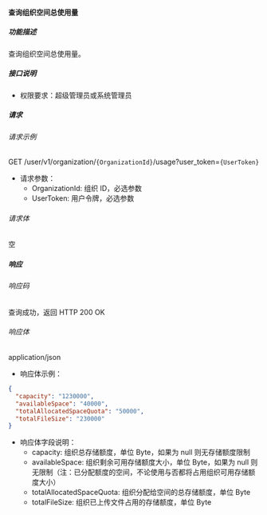 #### 查询组织空间总使用量

##### 功能描述

查询组织空间总使用量。
##### 接口说明

- 权限要求：超级管理员或系统管理员
##### 请求

###### 请求示例
GET /user/v1/organization/`{OrganizationId}`/usage?user_token=`{UserToken}`

- 请求参数：
  - OrganizationId: 组织 ID，必选参数
  - UserToken: 用户令牌，必选参数
###### 请求体

空
##### 响应

###### 响应码

查询成功，返回 HTTP 200 OK

###### 响应体

application/json

- 响应体示例：

```json
{
  "capacity": "1230000",
  "availableSpace": "40000",
  "totalAllocatedSpaceQuota": "50000",
  "totalFileSize": "230000"
}
```

- 响应体字段说明：
  - capacity: 组织总存储额度，单位 Byte，如果为 null 则无存储额度限制
  - availableSpace: 组织剩余可用存储额度大小，单位 Byte，如果为 null 则无限制（注：已分配额度的空间，不论使用与否都将占用组织可用存储额度大小）
  - totalAllocatedSpaceQuota: 组织分配给空间的总存储额度，单位 Byte
  - totalFileSize: 组织已上传文件占用的存储额度，单位 Byte

